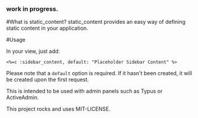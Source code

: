 ### work in progress.

#What is static_content?
static_content provides an easy way of defining static content in your application.

#Usage

In your view, just add:

```erb
<%=c :sidebar_content, default: "Placeholder Sidebar Content" %>
```

Please note that a `default` option is required. If it hasn't been created, it will be created upon the first request.

This is intended to be used with admin panels such as Typus or ActiveAdmin.


This project rocks and uses MIT-LICENSE.
